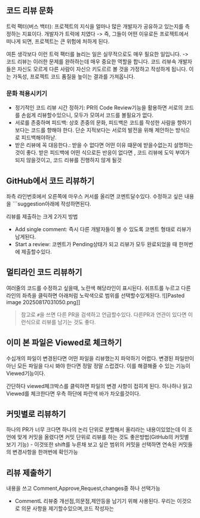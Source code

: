 ## 코드 리뷰 문화
트럭 팩터(버스 백터): 프로젝트의 지식을 얼마나 많은 개발자가 공유하고 있는지를 측정하는 지표이다. 개발자가 트럭에 치였다 -> 즉, 그들이 어떤 이유로든 프로젝트에서 떠나게 되면, 프로젝트는 큰 위험에 처하게 된다.

여튼 생각보다 이런 트럭 팩터를 늘리는 일은 실무적으로도 매우 필요한 일입니다. -> 코드 리뷰는 이러한 문제를 완하하는데 매우 중요한 역할을 합니다.
코드 리뷰속 개발자들은 자신도 모르게 다른 사람이 자신으 키도르르 볼 것을 가정하고 작성하게 됩니다. 이는 가독성, 프로젝트 코드 품질을 높이는 결과를 가져옵니다.

### **문화 적용시키기**
- 정기적인 코드 리뷰 시간 정하기: PR의 Code Review기능을 활용하면 서로의 코드를 손쉽게 리뷰할수있으니, 모두가 모여서 코드를 볼필요가 없다.
- 서로를 존중하며 피드백: 상호 존중의 문화, 피드백은 코드를 작성한 사람을 향하기 보다는 코드를 향해야 한다. 단순 지적보다는 서로의 발전을 위해 제안하는 방식으로 피드백해야하낟.
- 받은 리뷰에 꼭 대응한다.: 받을 수 없다면 어떤 이유 떄문에 받을수없는지 설명하는 것이 좋다. 받은 피드백에 어떤 식으로든 반응이 없다면 , 코드 리뷰에 도익 부여가 되지 않을것이고, 코드 리뷰를 진행하지 않게 될것

## GitHub에서 코드 리뷰하기
좌측 라인번호에서 오른쪽에 마우스 커서를 올리면 코멘트달수있다.
수정하고 싶은 내용을 \`\`\`suggestion아래에 작성하면된다.

리뷰를 제출하는 크게 2가지 방법
- Add single comment: 즉시 다른 개발자들이 볼 수 있도록 코멘트 형태로 리뷰가 남게된다.
- Start a review: 코멘트가 Pending상태가 되고 리뷰가 모두 완료되었을 때 한꺼번에 제출할수있다.

## 멀티라인 코드 리뷰하기
여러줄의 코드를 수정하고 싶을때, 노란색 해당라인이 표시된다. 쉬프트를 누르고 다른 라인의 좌측을 클릭하면 아래처럼 노락색으로 범위를 선택할수있게된다.
![[Pasted image 20250817031050.png]]
> 참고로 `#`을 쓰면 다른 PR을 검색하고 언급할수있다. 다른PR과 연관이 있다면 이런식으로 리뷰를 남기는 것도 좋다.

## 이미 본 파일은 Viewed로 체크하기
수십개의 파일이 변경된다면 어떤 파일을 리뷰했는지 파악하기 어렵다.
변경된 파일만이 아닌 모든 파일을 다시 봐야 한다면 정말 정말 스럽겠다. 이를 해결해줄 수 있는 기능이 Viewed기능이다.

간단하다 viewed체크박스를 클릭하면 파일의 변경 사항이 접히게 된다. 하나하나 읽고 Viewed를 체크한다면 우측 하단에 파란색 바가 차오를것이다.

## 커밋별로 리뷰하기
하나의 PR가 너무 크다면 하나의 논리 단위로 분할해서 올리라는 내용이있었는데
이 조언에 맞게 커밋을 올렸다면 커밋 단위로 리뷰를 하는 것도 좋은방법(GitHub의 커밋별 보기 기능) - 이것또한 shift를 누른채 보고 싶은 범위의 커밋을 선택하면 연속된 커밋들의 변경사항을 한꺼번에 확인가능

## 리뷰 제출하기
내용을 쓰고 Comment,Approve,Request,changes중 하나 선택가능
- CommentL 리뷰중 개선점,의문점,제안등을 남기기 위해 사용된다. 우리는 이것으로 의문 사항을 제기할수있으며,코드 작성자는 